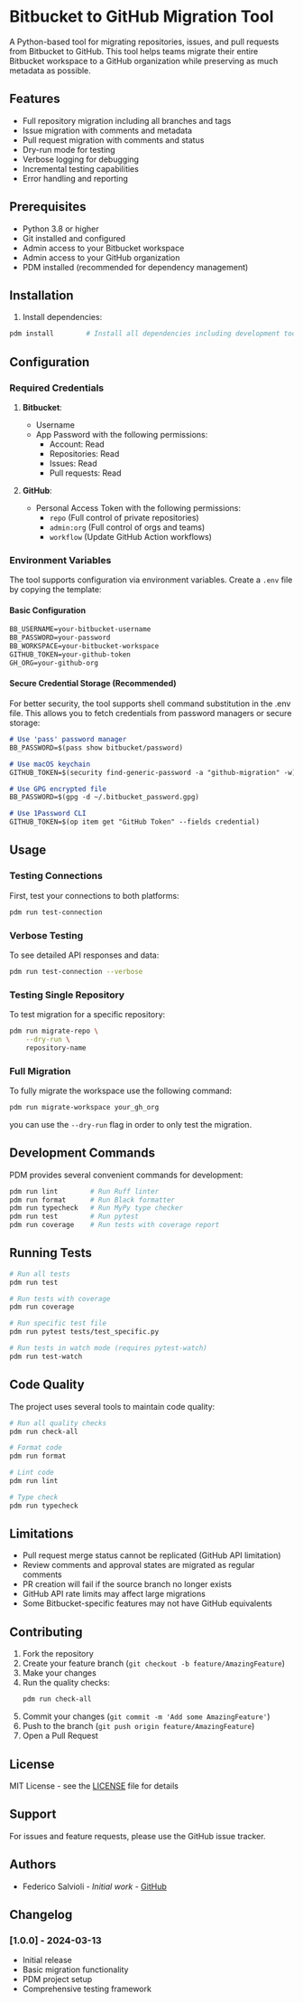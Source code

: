 # Bitbucket to GitHub Migration Tool

A Python-based tool for migrating repositories, issues, and pull requests from Bitbucket to GitHub. This tool helps teams migrate their entire Bitbucket workspace to a GitHub organization while preserving as much metadata as possible.

## Features

- Full repository migration including all branches and tags
- Issue migration with comments and metadata
- Pull request migration with comments and status
- Dry-run mode for testing
- Verbose logging for debugging
- Incremental testing capabilities
- Error handling and reporting

## Prerequisites

- Python 3.8 or higher
- Git installed and configured
- Admin access to your Bitbucket workspace
- Admin access to your GitHub organization
- PDM installed (recommended for dependency management)

## Installation

1. Install dependencies:
```bash
pdm install        # Install all dependencies including development tools
```

## Configuration

### Required Credentials

1. **Bitbucket**:
   - Username
   - App Password with the following permissions:
     - Account: Read
     - Repositories: Read
     - Issues: Read
     - Pull requests: Read

2. **GitHub**:
   - Personal Access Token with the following permissions:
     - `repo` (Full control of private repositories)
     - `admin:org` (Full control of orgs and teams)
     - `workflow` (Update GitHub Action workflows)

### Environment Variables

The tool supports configuration via environment variables. Create a `.env` file by copying the template:

#### Basic Configuration

```markdown
BB_USERNAME=your-bitbucket-username
BB_PASSWORD=your-password
BB_WORKSPACE=your-bitbucket-workspace
GITHUB_TOKEN=your-github-token
GH_ORG=your-github-org
```

#### Secure Credential Storage (Recommended)
For better security, the tool supports shell command substitution in the .env file. This allows you to fetch credentials from password managers or secure storage:

```markdown
# Use 'pass' password manager
BB_PASSWORD=$(pass show bitbucket/password)

# Use macOS keychain
GITHUB_TOKEN=$(security find-generic-password -a "github-migration" -w)

# Use GPG encrypted file
BB_PASSWORD=$(gpg -d ~/.bitbucket_password.gpg)

# Use 1Password CLI
GITHUB_TOKEN=$(op item get "GitHub Token" --fields credential)
```

## Usage

### Testing Connections

First, test your connections to both platforms:

```bash
pdm run test-connection
```

### Verbose Testing

To see detailed API responses and data:

```bash
pdm run test-connection --verbose
```

### Testing Single Repository

To test migration for a specific repository:

```bash
pdm run migrate-repo \
    --dry-run \
    repository-name
```

### Full Migration

To fully migrate the workspace use the following command:

```bash
pdm run migrate-workspace your_gh_org
```

you can use the `--dry-run` flag in order to only test the migration.

## Development Commands

PDM provides several convenient commands for development:

```bash
pdm run lint        # Run Ruff linter
pdm run format      # Run Black formatter
pdm run typecheck   # Run MyPy type checker
pdm run test        # Run pytest
pdm run coverage    # Run tests with coverage report
```

## Running Tests

```bash
# Run all tests
pdm run test

# Run tests with coverage
pdm run coverage

# Run specific test file
pdm run pytest tests/test_specific.py

# Run tests in watch mode (requires pytest-watch)
pdm run test-watch
```

## Code Quality

The project uses several tools to maintain code quality:

```bash
# Run all quality checks
pdm run check-all

# Format code
pdm run format

# Lint code
pdm run lint

# Type check
pdm run typecheck
```

## Limitations

- Pull request merge status cannot be replicated (GitHub API limitation)
- Review comments and approval states are migrated as regular comments
- PR creation will fail if the source branch no longer exists
- GitHub API rate limits may affect large migrations
- Some Bitbucket-specific features may not have GitHub equivalents

## Contributing

1. Fork the repository
2. Create your feature branch (`git checkout -b feature/AmazingFeature`)
3. Make your changes
4. Run the quality checks:
   ```bash
   pdm run check-all
   ```
5. Commit your changes (`git commit -m 'Add some AmazingFeature'`)
6. Push to the branch (`git push origin feature/AmazingFeature`)
7. Open a Pull Request

## License

MIT License - see the [LICENSE](LICENSE) file for details

## Support

For issues and feature requests, please use the GitHub issue tracker.

## Authors

- Federico Salvioli - *Initial work* - [GitHub](https://github.com/salvioli)

## Changelog

### [1.0.0] - 2024-03-13
- Initial release
- Basic migration functionality
- PDM project setup
- Comprehensive testing framework